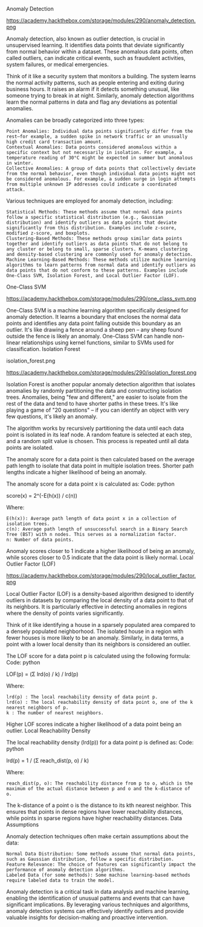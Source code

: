 Anomaly Detection

https://academy.hackthebox.com/storage/modules/290/anomaly_detection.png

Anomaly detection, also known as outlier detection, is crucial in unsupervised learning. It identifies data points that deviate significantly from normal behavior within a dataset. These anomalous data points, often called outliers, can indicate critical events, such as fraudulent activities, system failures, or medical emergencies.

Think of it like a security system that monitors a building. The system learns the normal activity patterns, such as people entering and exiting during business hours. It raises an alarm if it detects something unusual, like someone trying to break in at night. Similarly, anomaly detection algorithms learn the normal patterns in data and flag any deviations as potential anomalies.

Anomalies can be broadly categorized into three types:

    Point Anomalies: Individual data points significantly differ from the rest—for example, a sudden spike in network traffic or an unusually high credit card transaction amount.
    Contextual Anomalies: Data points considered anomalous within a specific context but not necessarily in isolation. For example, a temperature reading of 30°C might be expected in summer but anomalous in winter.
    Collective Anomalies: A group of data points that collectively deviate from the normal behavior, even though individual data points might not be considered anomalous. For example, a sudden surge in login attempts from multiple unknown IP addresses could indicate a coordinated attack.

Various techniques are employed for anomaly detection, including:

    Statistical Methods: These methods assume that normal data points follow a specific statistical distribution (e.g., Gaussian distribution) and identify outliers as data points that deviate significantly from this distribution. Examples include z-score, modified z-score, and boxplots.
    Clustering-Based Methods: These methods group similar data points together and identify outliers as data points that do not belong to any cluster or belong to small, sparse clusters. K-means clustering and density-based clustering are commonly used for anomaly detection.
    Machine Learning-Based Methods: These methods utilize machine learning algorithms to learn patterns from normal data and identify outliers as data points that do not conform to these patterns. Examples include One-Class SVM, Isolation Forest, and Local Outlier Factor (LOF).

One-Class SVM

https://academy.hackthebox.com/storage/modules/290/one_class_svm.png

One-Class SVM is a machine learning algorithm specifically designed for anomaly detection. It learns a boundary that encloses the normal data points and identifies any data point falling outside this boundary as an outlier. It's like drawing a fence around a sheep pen – any sheep found outside the fence is likely an anomaly. One-Class SVM can handle non-linear relationships using kernel functions, similar to SVMs used for classification.
Isolation Forest

isolation_forest.png

https://academy.hackthebox.com/storage/modules/290/isolation_forest.png

Isolation Forest is another popular anomaly detection algorithm that isolates anomalies by randomly partitioning the data and constructing isolation trees. Anomalies, being "few and different," are easier to isolate from the rest of the data and tend to have shorter paths in these trees. It's like playing a game of "20 questions" – if you can identify an object with very few questions, it's likely an anomaly.

The algorithm works by recursively partitioning the data until each data point is isolated in its leaf node. A random feature is selected at each step, and a random split value is chosen. This process is repeated until all data points are isolated.

The anomaly score for a data point is then calculated based on the average path length to isolate that data point in multiple isolation trees. Shorter path lengths indicate a higher likelihood of being an anomaly.

The anomaly score for a data point x is calculated as:
Code: python

score(x) = 2^(-E(h(x)) / c(n))

Where:

    E(h(x)): Average path length of data point x in a collection of isolation trees.
    c(n): Average path length of unsuccessful search in a Binary Search Tree (BST) with n nodes. This serves as a normalization factor.
    n: Number of data points.

Anomaly scores closer to 1 indicate a higher likelihood of being an anomaly, while scores closer to 0.5 indicate that the data point is likely normal.
Local Outlier Factor (LOF)

https://academy.hackthebox.com/storage/modules/290/local_outlier_factor.png

Local Outlier Factor (LOF) is a density-based algorithm designed to identify outliers in datasets by comparing the local density of a data point to that of its neighbors. It is particularly effective in detecting anomalies in regions where the density of points varies significantly.

Think of it like identifying a house in a sparsely populated area compared to a densely populated neighborhood. The isolated house in a region with fewer houses is more likely to be an anomaly. Similarly, in data terms, a point with a lower local density than its neighbors is considered an outlier.

The LOF score for a data point p is calculated using the following formula:
Code: python

LOF(p) = (Σ lrd(o) / k) / lrd(p)

Where:

    lrd(p) : The local reachability density of data point p.
    lrd(o) : The local reachability density of data point o, one of the k nearest neighbors of p.
    k : The number of nearest neighbors.

Higher LOF scores indicate a higher likelihood of a data point being an outlier.
Local Reachability Density

The local reachability density (lrd(p)) for a data point p is defined as:
Code: python

lrd(p) = 1 / (Σ reach_dist(p, o) / k)

Where:

    reach_dist(p, o): The reachability distance from p to o, which is the maximum of the actual distance between p and o and the k-distance of o.

The k-distance of a point o is the distance to its kth nearest neighbor. This ensures that points in dense regions have lower reachability distances, while points in sparse regions have higher reachability distances.
Data Assumptions

Anomaly detection techniques often make certain assumptions about the data:

    Normal Data Distribution: Some methods assume that normal data points, such as Gaussian distribution, follow a specific distribution.
    Feature Relevance: The choice of features can significantly impact the performance of anomaly detection algorithms.
    Labeled Data (for some methods): Some machine learning-based methods require labeled data to train the model.

Anomaly detection is a critical task in data analysis and machine learning, enabling the identification of unusual patterns and events that can have significant implications. By leveraging various techniques and algorithms, anomaly detection systems can effectively identify outliers and provide valuable insights for decision-making and proactive intervention.


